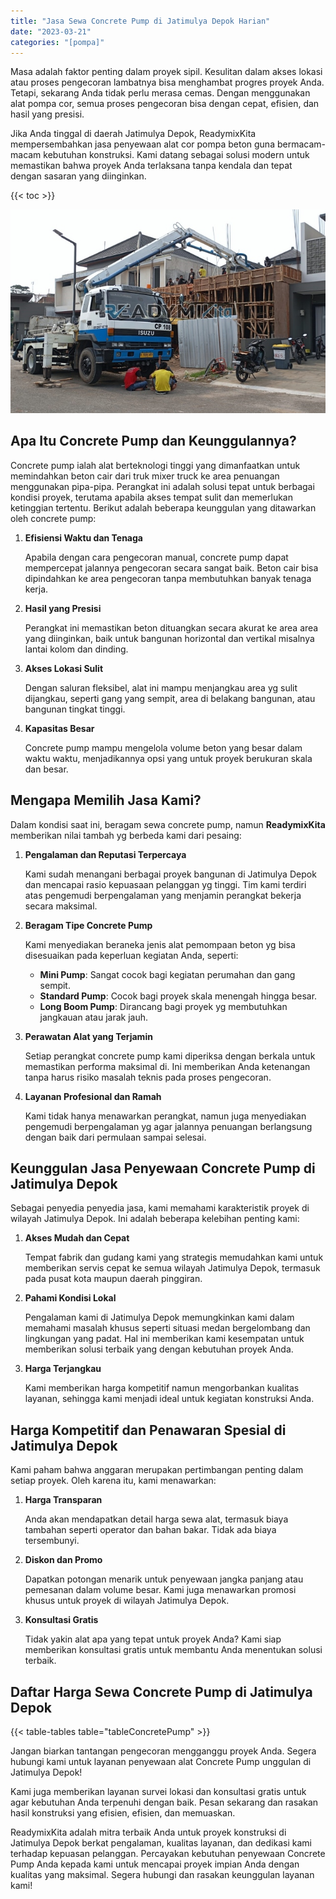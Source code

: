 ```yaml
---
title: "Jasa Sewa Concrete Pump di Jatimulya Depok Harian"
date: "2023-03-21"
categories: "[pompa]"
---
```


Masa adalah faktor penting dalam proyek sipil. Kesulitan dalam akses lokasi atau proses pengecoran lambatnya bisa menghambat progres proyek Anda. Tetapi, sekarang Anda tidak perlu merasa cemas. Dengan menggunakan alat pompa cor, semua proses pengecoran bisa dengan cepat, efisien, dan hasil yang presisi.

Jika Anda tinggal di daerah Jatimulya Depok, ReadymixKita mempersembahkan jasa penyewaan alat cor pompa beton guna bermacam-macam kebutuhan konstruksi. Kami datang sebagai solusi modern untuk memastikan bahwa proyek Anda terlaksana tanpa kendala dan tepat dengan sasaran yang diinginkan.

{{< toc >}}

![Jasa Sewa Concrete Pump di Jatimulya Depok Harian](/images/pompa/sewa-pompa-02.jpg)

## Apa Itu Concrete Pump dan Keunggulannya?

Concrete pump ialah alat berteknologi tinggi yang dimanfaatkan untuk memindahkan beton cair dari truk mixer truck ke area penuangan menggunakan pipa-pipa. Perangkat ini adalah solusi tepat untuk berbagai kondisi proyek, terutama apabila akses tempat sulit dan memerlukan ketinggian tertentu. Berikut adalah beberapa keunggulan yang ditawarkan oleh concrete pump:

1. **Efisiensi Waktu dan Tenaga**

   Apabila dengan cara pengecoran manual, concrete pump dapat mempercepat jalannya pengecoran secara sangat baik. Beton cair bisa dipindahkan ke area pengecoran tanpa membutuhkan banyak tenaga kerja.

2. **Hasil yang Presisi**

   Perangkat ini memastikan beton dituangkan secara akurat ke area area yang diinginkan, baik untuk bangunan horizontal dan vertikal misalnya lantai kolom dan dinding.

3. **Akses Lokasi Sulit**

   Dengan saluran fleksibel, alat ini mampu menjangkau area yg sulit dijangkau, seperti gang yang sempit, area di belakang bangunan, atau bangunan tingkat tinggi.

4. **Kapasitas Besar**

   Concrete pump mampu mengelola volume beton yang besar dalam waktu waktu, menjadikannya opsi yang untuk proyek berukuran skala dan besar.

## Mengapa Memilih Jasa Kami?

Dalam kondisi saat ini, beragam sewa concrete pump, namun **ReadymixKita** memberikan nilai tambah yg berbeda kami dari pesaing:

1. **Pengalaman dan Reputasi Terpercaya**

   Kami sudah menangani berbagai proyek bangunan di Jatimulya Depok dan mencapai rasio kepuasaan pelanggan yg tinggi. Tim kami terdiri atas pengemudi berpengalaman yang menjamin perangkat bekerja secara maksimal.

2. **Beragam Tipe Concrete Pump**

   Kami menyediakan beraneka jenis alat pemompaan beton yg bisa disesuaikan pada keperluan kegiatan Anda, seperti:
   - **Mini Pump**: Sangat cocok bagi kegiatan perumahan dan gang sempit.
   - **Standard Pump**: Cocok bagi proyek skala menengah hingga besar.
   - **Long Boom Pump**: Dirancang bagi proyek yg membutuhkan jangkauan atau jarak jauh.

3. **Perawatan Alat yang Terjamin**

   Setiap perangkat concrete pump kami diperiksa dengan berkala untuk memastikan performa maksimal di. Ini memberikan Anda ketenangan tanpa harus risiko masalah teknis pada proses pengecoran.

4. **Layanan Profesional dan Ramah**

   Kami tidak hanya menawarkan perangkat, namun juga menyediakan pengemudi berpengalaman yg agar jalannya penuangan berlangsung dengan baik dari permulaan sampai selesai.

## Keunggulan Jasa Penyewaan Concrete Pump di Jatimulya Depok

Sebagai penyedia penyedia jasa, kami memahami karakteristik proyek di wilayah Jatimulya Depok. Ini adalah beberapa kelebihan penting kami:

1. **Akses Mudah dan Cepat**

   Tempat fabrik dan gudang kami yang strategis memudahkan kami untuk memberikan servis cepat ke semua wilayah Jatimulya Depok, termasuk pada pusat kota maupun daerah pinggiran.

2. **Pahami Kondisi Lokal**

   Pengalaman kami di Jatimulya Depok memungkinkan kami dalam memahami masalah khusus seperti situasi medan bergelombang dan lingkungan yang padat. Hal ini memberikan kami kesempatan untuk memberikan solusi terbaik yang dengan kebutuhan proyek Anda.

3. **Harga Terjangkau**

   Kami memberikan harga kompetitif namun mengorbankan kualitas layanan, sehingga kami menjadi ideal untuk kegiatan konstruksi Anda.

## Harga Kompetitif dan Penawaran Spesial di Jatimulya Depok

Kami paham bahwa anggaran merupakan pertimbangan penting dalam setiap proyek. Oleh karena itu, kami menawarkan:

1. **Harga Transparan**

   Anda akan mendapatkan detail harga sewa alat, termasuk biaya tambahan seperti operator dan bahan bakar. Tidak ada biaya tersembunyi.

2. **Diskon dan Promo**

   Dapatkan potongan menarik untuk penyewaan jangka panjang atau pemesanan dalam volume besar. Kami juga menawarkan promosi khusus untuk proyek di wilayah Jatimulya Depok.

3. **Konsultasi Gratis**

   Tidak yakin alat apa yang tepat untuk proyek Anda? Kami siap memberikan konsultasi gratis untuk membantu Anda menentukan solusi terbaik.

## Daftar Harga Sewa Concrete Pump di Jatimulya Depok

{{< table-tables table="tableConcretePump" >}}

Jangan biarkan tantangan pengecoran mengganggu proyek Anda. Segera hubungi kami untuk layanan penyewaan alat Concrete Pump unggulan di Jatimulya Depok!

Kami juga memberikan layanan survei lokasi dan konsultasi gratis untuk agar kebutuhan Anda terpenuhi dengan baik. Pesan sekarang dan rasakan hasil konstruksi yang efisien, efisien, dan memuaskan.

ReadymixKita adalah mitra terbaik Anda untuk proyek konstruksi di Jatimulya Depok berkat pengalaman, kualitas layanan, dan dedikasi kami terhadap kepuasan pelanggan. Percayakan kebutuhan penyewaan Concrete Pump Anda kepada kami untuk mencapai proyek impian Anda dengan kualitas yang maksimal. Segera hubungi dan rasakan keunggulan layanan kami!